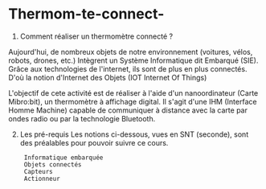 # Thermom-te-connect-
1. Comment réaliser un thermomètre connecté ?

Aujourd'hui, de nombreux objets de notre environnement  (voitures, vélos, robots, drones, etc.) Intègrent un Système Informatique dit Embarqué (SIE). Grâce aux technologies de l'internet, ils sont de plus en plus connectés. D'où la notion d'Internet des Objets (IOT Internet Of Things) 

L'objectif de cete activité est de réaliser à l'aide d'un nanoordinateur (Carte Mibro:bit), un thermomètre à affichage digital. Il s'agit d'une IHM (Interface Homme Machine) capable de communiquer à distance avec la carte par ondes radio ou par la technologie Bluetooth.


2. Les pré-requis
Les notions ci-dessous, vues en SNT (seconde),  sont des préalables  pour pouvoir suivre ce cours.

        Informatique embarquée
        Objets connectés
        Capteurs
        Actionneur
